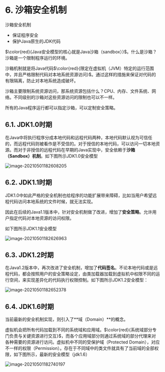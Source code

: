 # 6. 沙箱安全机制

沙箱安全机制

- 保证程序安全
- 保护Java原生的JDK代码

$\color{red}{Java安全模型的核心就是Java沙箱（sandbox）}$。什么是沙箱？沙箱是一个限制程序运行的环境。

沙箱机制就是将Java代码$\color{red}{限定在虚拟机（JVM）特定的运行范围中，并且严格限制代码对本地系统资源访问}$。通过这样的措施来保证对代码的有限隔离，防止对本地系统造成破坏。

沙箱主要限制系统资源访问，那系统资源包括什么？CPU、内存、文件系统、网络。不同级别的沙箱对这些资源访问的限制也可以不一样。

所有的Java程序运行都可以指定沙箱，可以定制安全策略。

## 6.1. JDK1.0时期

在Java中将执行程序分成本地代码和远程代码两种，本地代码默认视为可信任的，而远程代码则被看作是不受信的。对于授信的本地代码，可以访问一切本地资源。而对于非授信的远程代码在早期的Java实现中，安全依赖于**沙箱（Sandbox）机制**。如下图所示JDK1.0安全模型

![image-20210501182608205](https://gitee.com/vectorx/ImageCloud/raw/master/img/20210501182609.png)

## 6.2. JDK1.1时期

JDK1.0中如此严格的安全机制也给程序的功能扩展带来障碍，比如当用户希望远程代码访问本地系统的文件时候，就无法实现。

因此在后续的Java1.1版本中，针对安全机制做了改进，增加了**安全策略**。允许用户指定代码对本地资源的访问权限。

如下图所示JDK1.1安全模型

![image-20210501182626963](https://gitee.com/vectorx/ImageCloud/raw/master/img/20210501182628.png)

## 6.3. JDK1.2时期

在Java1.2版本中，再次改进了安全机制，增加了**代码签名**。不论本地代码或是远程代码，都会按照用户的安全策略设定，由类加载器加载到虚拟机中权限不同的运行空间，来实现差异化的代码执行权限控制。如下图所示JDK1.2安全模型：

![image-20210501182652378](https://gitee.com/vectorx/ImageCloud/raw/master/img/20210501182653.png)

## 6.4. JDK1.6时期

当前最新的安全机制实现，则引入了**域（Domain）**的概念。

虚拟机会把所有代码加载到不同的系统域和应用域。$\color{red}{系统域部分专门负责与关键资源进行交互}$，而各个应用域部分则通过系统域的部分代理来对各种需要的资源进行访问。虚拟机中不同的受保护域（Protected Domain），对应不一样的权限（Permission）。存在于不同域中的类文件就具有了当前域的全部权限，如下图所示，最新的安全模型（jdk1.6）

![image-20210501182740197](https://gitee.com/vectorx/ImageCloud/raw/master/img/20210501185839.png)